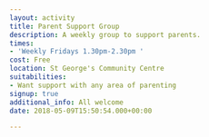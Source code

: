 ```yaml
---
layout: activity
title: Parent Support Group
description: A weekly group to support parents.
times:
- 'Weekly Fridays 1.30pm-2.30pm '
cost: Free
location: St George's Community Centre
suitabilities:
- Want support with any area of parenting
signup: true
additional_info: All welcome
date: 2018-05-09T15:50:54.000+00:00

---
```

